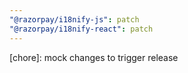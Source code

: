 ```yaml
---
"@razorpay/i18nify-js": patch
"@razorpay/i18nify-react": patch
---
```


[chore]: mock changes to trigger release
